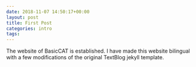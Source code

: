 ```yaml
---
date: 2018-11-07 14:50:17+00:00
layout: post
title: First Post
categories: intro
tags: 
---
```


The website of BasicCAT is established. I have made this website bilingual with a few modifications of the original TextBlog jekyll template.